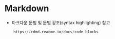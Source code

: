 # Markdown

- 마크다운 문법 및 문법 강조(syntax highlighting) 참고
```py
    https://rdmd.readme.io/docs/code-blocks
```